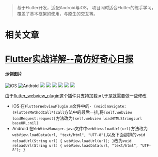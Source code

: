> 基于Flutter开发，适配Android与iOS。
项目同时适合Flutter的练手学习，覆盖了基本框架的使用，与原生的交互等。
# 相关文章
# [Flutter实战详解--高仿好奇心日报](https://www.jianshu.com/p/4a0185b5a8f5)
#### 示例图片

![iOS](https://upload-images.jianshu.io/upload_images/1220329-62d314b156276dc8.gif?imageMogr2/auto-orient/strip%7CimageView2/2/w/368/format/webp)
![Android](https://upload-images.jianshu.io/upload_images/1220329-c7029e812f786c27.gif?imageMogr2/auto-orient/strip%7CimageView2/2/w/391/format/webp)
![](https://upload-images.jianshu.io/upload_images/1220329-2aeb5f302e90080d.png?imageMogr2/auto-orient/strip%7CimageView2/2/w/1240)
![](https://upload-images.jianshu.io/upload_images/1220329-15c08710c6749458.png?imageMogr2/auto-orient/strip%7CimageView2/2/w/1240)
![](https://upload-images.jianshu.io/upload_images/1220329-374dcb2ce43faabf.png?imageMogr2/auto-orient/strip%7CimageView2/2/w/1240)
![](https://upload-images.jianshu.io/upload_images/1220329-7f1f971a9f589476.png?imageMogr2/auto-orient/strip%7CimageView2/2/w/1240)
![](https://upload-images.jianshu.io/upload_images/1220329-f204a0988ff15398.png?imageMogr2/auto-orient/strip%7CimageView2/2/w/1240)
![](https://upload-images.jianshu.io/upload_images/1220329-675c1fe530e3770a.png?imageMogr2/auto-orient/strip%7CimageView2/2/w/1240)

由于[flutter_webview_plugin](https://pub.dartlang.org/packages/flutter_webview_plugin)这个插件只支持加载url,于是就需要做一些修改.

*   iOS
    在`FlutterWebviewPlugin.m`文件中的`- (void)navigate:(FlutterMethodCall*)call`方法中的最后一排,将`[self.webview loadRequest:request]`方法改为`[self.webview loadHTMLString:url baseURL:nil]`
*   Android
    在`WebViewManager.java`文件中`webView.loadUrl(url)`方法改为`webView.loadData(url, "text/html", "UTF-8")`,以及下面那排的`void reloadUrl(String url) { webView.loadUrl(url); }`改为`void reloadUrl(String url) { webView.loadData(url, "text/html", "UTF-8"); }`

